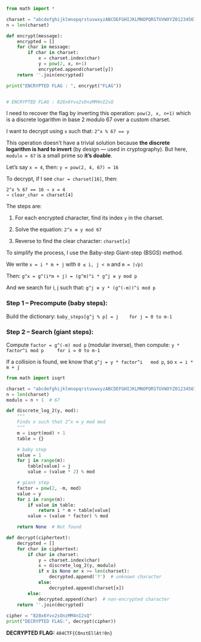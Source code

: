 ```python
from math import *

charset = "abcdefghijklmnopqrstuvwxyzABCDEFGHIJKLMNOPQRSTUVWXYZ0123456789{}-!"
n = len(charset)

def encrypt(message):
    encrypted = []
    for char in message:
        if char in charset:
            x = charset.index(char)
            y = pow(2, x, n+1)
            encrypted.append(charset[y])
    return ''.join(encrypted)

print("ENCRYPTED FLAG : ", encrypt("FLAG")) 


# ENCRYPTED FLAG : 828x6Yvx2sOnzMM4nI2sQ 
```

I need to recover the flag by inverting this operation: `pow(2, x, n+1)` which is a discrete logarithm in base 2 modulo 67 over a custom charset.

I want to decrypt using `x` such that: `2^x % 67 == y`

This operation doesn't have a trivial solution because **the discrete logarithm is hard to invert** (by design — used in cryptography). But here, `modulo = 67` is a small prime so **it’s doable**.

Let’s say `x = 4`, then:
`y = pow(2, 4, 67) = 16`

To decrypt, if I see `char = charset[16]`, then:

```
2^x % 67 == 16 → x = 4
→ clear_char = charset[4]
```

The steps are:

1. For each encrypted character, find its index `y` in the charset.

2. Solve the equation: `2^x ≡ y mod 67`

3. Reverse to find the clear character: `charset[x]`

To simplify the process, I use the Baby-step Giant-step (BSGS) method.

We write `x = i * m + j` with `0 ≤ i, j < m` and `m = ⌈√p⌉`

Then:
`g^x = g^(i*m + j) = (g^m)^i * g^j ≡ y mod p`

And we search for i, j such that: `g^j ≡ y * (g^(-m))^i mod p`

### Step 1 – Precompute (baby steps):

Build the dictionary:
`baby_steps[g^j % p] = j    for j = 0 to m-1`

### Step 2 – Search (giant steps):

Compute `factor = g^(-m) mod p` (modular inverse), then compute:
`y * factor^i mod p     for i = 0 to m-1`

If a collision is found, we know that `g^j = y * factor^i   mod p`, so `x = i * m + j`

```python
from math import isqrt

charset = "abcdefghijklmnopqrstuvwxyzABCDEFGHIJKLMNOPQRSTUVWXYZ0123456789{}-!"
n = len(charset)
modulo = n + 1  # 67

def discrete_log_2(y, mod):
    """
    Finds x such that 2^x ≡ y mod mod
    """
    m = isqrt(mod) + 1
    table = {}

    # baby step
    value = 1
    for j in range(m):
        table[value] = j
        value = (value * 2) % mod

    # giant step
    factor = pow(2, -m, mod)
    value = y
    for i in range(m):
        if value in table:
            return i * m + table[value]
        value = (value * factor) % mod

    return None  # Not found

def decrypt(ciphertext):
    decrypted = []
    for char in ciphertext:
        if char in charset:
            y = charset.index(char)
            x = discrete_log_2(y, modulo)
            if x is None or x >= len(charset):
                decrypted.append('?')  # unknown character
            else:
                decrypted.append(charset[x])
        else:
            decrypted.append(char)  # non-encrypted character
    return ''.join(decrypted)
    
cipher = "828x6Yvx2sOnzMM4nI2sQ"
print("DECRYPTED FLAG:", decrypt(cipher))
```

**DECRYPTED FLAG:** `404CTF{C0nstEllAt!0n}`
